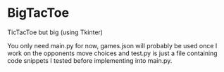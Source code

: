 # BigTacToe
TicTacToe but big (using Tkinter)

You only need main.py for now, games.json will probably be used once I work on the opponents move choices and test.py is just a file containing code snippets I tested before implementing into main.py.
